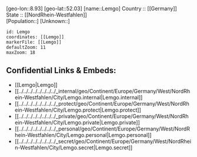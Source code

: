﻿---
location: [52.03,8.93] 
mapzoom: [7,12] 
mapmarker: city 
type: City
tags:
- geo/City


SpocWebEntityId: 31932
isDeleted: false
confidential: public

---
[geo-lon::8.93] 
[geo-lat::52.03] 
[name::Lemgo] 
Country :: [[Germany]]  
State :: [[NordRhein-Westfahlen]]  
[Population::] 
[Unknown::] 


```leaflet
id: Lemgo
coordinates: [[Lemgo]] 
markerFile: [[Lemgo]] 
defaultZoom: 11 
maxZoom: 18
```


## Confidential Links & Embeds: 
- [[Lemgo|Lemgo]]  
- [[../../../../../../../../_internal/geo/Continent/Europe/Germany/West/NordRhein-Westfahlen/City/Lemgo.internal|Lemgo.internal]] 
- [[../../../../../../../../_protect/geo/Continent/Europe/Germany/West/NordRhein-Westfahlen/City/Lemgo.protect|Lemgo.protect]] 
- [[../../../../../../../../_private/geo/Continent/Europe/Germany/West/NordRhein-Westfahlen/City/Lemgo.private|Lemgo.private]] 
- [[../../../../../../../../_personal/geo/Continent/Europe/Germany/West/NordRhein-Westfahlen/City/Lemgo.personal|Lemgo.personal]] 
- [[../../../../../../../../_secret/geo/Continent/Europe/Germany/West/NordRhein-Westfahlen/City/Lemgo.secret|Lemgo.secret]] 
